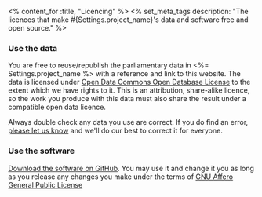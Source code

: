 <% content_for :title, "Licencing" %>
<% set_meta_tags description: "The licences that make #{Settings.project_name}'s data and software free and open source." %>

### Use the data
You are free to reuse/republish the parliamentary data in <%= Settings.project_name %> with a reference and link to this website.
The data is licensed under [Open Data Commons Open Database License](http://opendatacommons.org/licenses/odbl/) to the extent which we have rights to it.
This is an attribution, share-alike licence, so the work you produce with this data must also share the result under a compatible open data licence.


Always double check any data you use are correct. If you do find an error, [please let us know](/about#contact) and we'll do our best to correct it for everyone.

### Use the software
[Download the software on GitHub](https://github.com/openaustralia/publicwhip). You may use it and change it you as long as you release any changes you make under the terms of [GNU Affero General Public License ](http://www.fsf.org/licensing/licenses/agpl-3.0.html)
